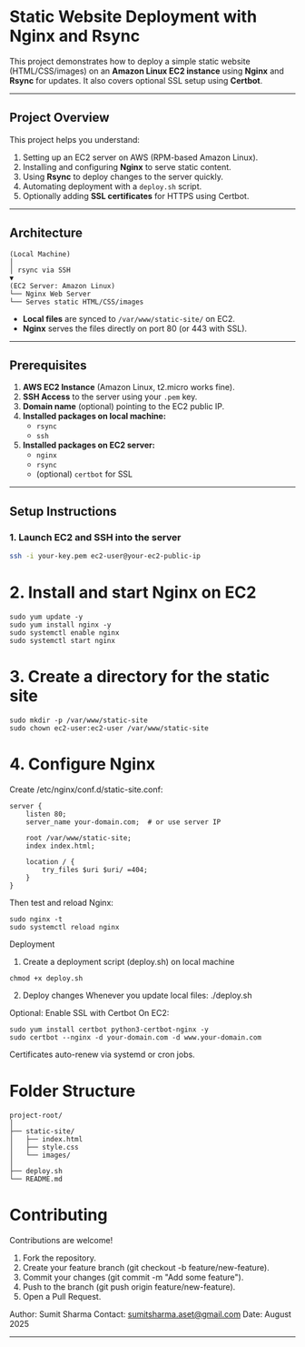 # Static Website Deployment with Nginx and Rsync

This project demonstrates how to deploy a simple static website (HTML/CSS/images) on an **Amazon Linux EC2 instance** using **Nginx** and **Rsync** for updates. It also covers optional SSL setup using **Certbot**.

---

## Project Overview
This project helps you understand:
1. Setting up an EC2 server on AWS (RPM-based Amazon Linux).  
2. Installing and configuring **Nginx** to serve static content.  
3. Using **Rsync** to deploy changes to the server quickly.  
4. Automating deployment with a `deploy.sh` script.  
5. Optionally adding **SSL certificates** for HTTPS using Certbot.

---

## Architecture
```
(Local Machine)
│
│ rsync via SSH
▼
(EC2 Server: Amazon Linux)
└── Nginx Web Server
└── Serves static HTML/CSS/images
```

- **Local files** are synced to `/var/www/static-site/` on EC2.  
- **Nginx** serves the files directly on port 80 (or 443 with SSL).  

---

## Prerequisites

1. **AWS EC2 Instance** (Amazon Linux, t2.micro works fine).  
2. **SSH Access** to the server using your `.pem` key.  
3. **Domain name** (optional) pointing to the EC2 public IP.  
4. **Installed packages on local machine:**  
   - `rsync`  
   - `ssh`  
5. **Installed packages on EC2 server:**  
   - `nginx`  
   - `rsync`  
   - (optional) `certbot` for SSL  

---

## Setup Instructions

### 1. Launch EC2 and SSH into the server
```bash
ssh -i your-key.pem ec2-user@your-ec2-public-ip
```
# 2. Install and start Nginx on EC2
```
sudo yum update -y
sudo yum install nginx -y
sudo systemctl enable nginx
sudo systemctl start nginx
```
# 3. Create a directory for the static site
```
sudo mkdir -p /var/www/static-site
sudo chown ec2-user:ec2-user /var/www/static-site
```
# 4. Configure Nginx
Create /etc/nginx/conf.d/static-site.conf:
```
server {
    listen 80;
    server_name your-domain.com;  # or use server IP

    root /var/www/static-site;
    index index.html;

    location / {
        try_files $uri $uri/ =404;
    }
}
```
Then test and reload Nginx:
```
sudo nginx -t
sudo systemctl reload nginx
```
Deployment
1. Create a deployment script (deploy.sh) on local machine
```
chmod +x deploy.sh
```
2. Deploy changes
Whenever you update local files:
./deploy.sh

Optional: Enable SSL with Certbot
On EC2:
```
sudo yum install certbot python3-certbot-nginx -y
sudo certbot --nginx -d your-domain.com -d www.your-domain.com
```
Certificates auto-renew via systemd or cron jobs.

# Folder Structure
```
project-root/
│
├── static-site/
│   ├── index.html
│   ├── style.css
│   └── images/
│
├── deploy.sh
└── README.md
```
# Contributing
Contributions are welcome!
1. Fork the repository.
2. Create your feature branch (git checkout -b feature/new-feature).
3. Commit your changes (git commit -m "Add some feature").
4. Push to the branch (git push origin feature/new-feature).
5. Open a Pull Request.


Author: Sumit Sharma
Contact: sumitsharma.aset@gmail.com
Date: August 2025

---
